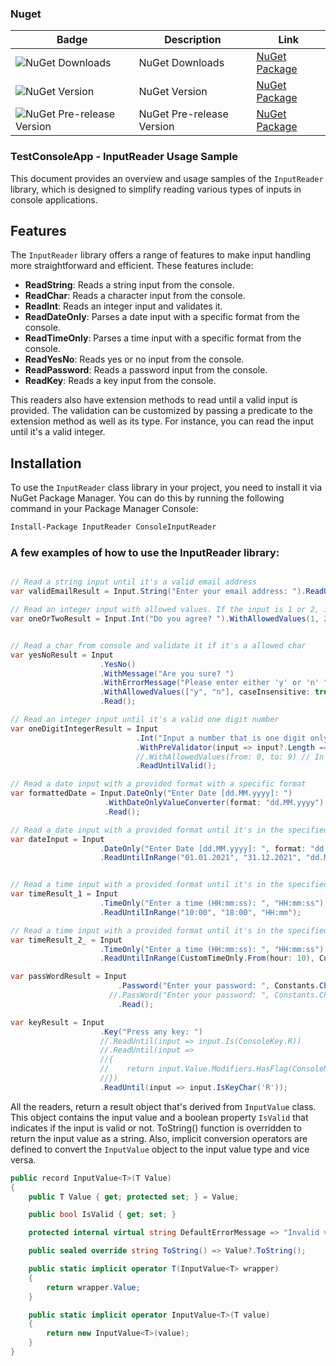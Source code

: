 ### Nuget


| Badge | Description | Link |
|-------|-------------|------|
| ![NuGet Downloads](https://img.shields.io/nuget/dt/ConsoleInputReader?style=for-the-badge) | NuGet Downloads | [NuGet Package](https://www.nuget.org/packages/ConsoleInputReader/) |
| ![NuGet Version](https://img.shields.io/nuget/v/ConsoleInputReader?style=for-the-badge) | NuGet Version | [NuGet Package](https://www.nuget.org/packages/ConsoleInputReader/) |
| ![NuGet Pre-release Version](https://img.shields.io/nuget/vpre/ConsoleInputReader?style=for-the-badge) | NuGet Pre-release Version | [NuGet Package](https://www.nuget.org/packages/ConsoleInputReader/) |

### TestConsoleApp - InputReader Usage Sample

This document provides an overview and usage samples of the `InputReader` library, which is designed to simplify reading various types of inputs in console applications.

## Features

The `InputReader` library offers a range of features to make input handling more straightforward and efficient. These features include:

- **ReadString**: Reads a string input from the console.
- **ReadChar**: Reads a character input from the console.
- **ReadInt**: Reads an integer input and validates it.
- **ReadDateOnly**: Parses a date input with a specific format from the console.
- **ReadTimeOnly**: Parses a time input with a specific format from the console.
- **ReadYesNo**: Reads yes or no input from the console.
- **ReadPassword**: Reads a password input from the console.
- **ReadKey**: Reads a key input from the console.

This readers also have extension methods to read until a valid input is provided. The validation can be customized by passing a predicate to the extension method as well as its type. For instance, you can read the input until it's a valid integer.

## Installation

To use the `InputReader` class library in your project, you need to install it via NuGet Package Manager. You can do this by running the following command in your Package Manager Console:

```bash
Install-Package InputReader ConsoleInputReader
```


### A few examples of how to use the InputReader library:

```csharp

// Read a string input until it's a valid email address
var validEmailResult = Input.String("Enter your email address: ").ReadUntilValidEmail();

// Read an integer input with allowed values. If the input is 1 or 2, it will be valid result, otherwise not valid.
var oneOrTwoResult = Input.Int("Do you agree? ").WithAllowedValues(1, 2).Read();


// Read a char from console and validate it if it's a allowed char
var yesNoResult = Input
                    .YesNo()
                    .WithMessage("Are you sure? ")
                    .WithErrorMessage("Please enter either 'y' or 'n' ")
                    .WithAllowedValues(["y", "n"], caseInsensitive: true)
                    .Read();

// Read an integer input until it's a valid one digit number
var oneDigitIntegerResult = Input
                            .Int("Input a number that is one digit only")
                            .WithPreValidator(input => input?.Length == 1)
                            //.WithAllowedValues(from: 0, to: 9) // In Range
                            .ReadUntilValid();

// Read a date input with a provided format with a specific format
var formattedDate = Input.DateOnly("Enter Date [dd.MM.yyyy]: ")
                     .WithDateOnlyValueConverter(format: "dd.MM.yyyy")
                     .Read();

// Read a date input with a provided format until it's in the specified range
var dateInput = Input
                    .DateOnly("Enter Date [dd.MM.yyyy]: ", format: "dd.MM.yyyy")
                    .ReadUntilInRange("01.01.2021", "31.12.2021", "dd.MM.yyyy");


// Read a time input with a provided format until it's in the specified range
var timeResult_1 = Input
                    .TimeOnly("Enter a time (HH:mm:ss): ", "HH:mm:ss")
                    .ReadUntilInRange("10:00", "18:00", "HH:mm");

// Read a time input with a provided format until it's in the specified range
var timeResult_2_ = Input
                    .TimeOnly("Enter a time (HH:mm:ss): ", "HH:mm:ss")
                    .ReadUntilInRange(CustomTimeOnly.From(hour: 10), CustomTimeOnly.From(hour: 18));

var passWordResult = Input
                        .Password("Enter your password: ", Constants.Chars.NoChar) // No char will be shown
                      //.PassWord("Enter your password: ", Constants.Chars.Asterisk) // Asterisk will be shown")  
                        .Read();

var keyResult = Input
                    .Key("Press any key: ")
                    //.ReadUntil(input => input.Is(ConsoleKey.R))
                    //.ReadUntil(input => 
                    //{
                    //    return input.Value.Modifiers.HasFlag(ConsoleModifiers.Control) && input.Is(ConsoleKey.R);
                    //})
                    .ReadUntil(input => input.IsKeyChar('R'));

```

All the readers, return a result object that's derived from `InputValue` class. This object contains the input value and a boolean property `IsValid` that indicates if the input is valid or not.
ToString() function is overridden to return the input value as a string. Also, implicit conversion operators are defined to convert the `InputValue` object to the input value type and vice versa.

```csharp
public record InputValue<T>(T Value)
{
    public T Value { get; protected set; } = Value;

    public bool IsValid { get; set; }

    protected internal virtual string DefaultErrorMessage => "Invalid value. Please try again.";

    public sealed override string ToString() => Value?.ToString();

    public static implicit operator T(InputValue<T> wrapper)
    {
        return wrapper.Value;
    }

    public static implicit operator InputValue<T>(T value)
    {
        return new InputValue<T>(value);
    }
}
```

